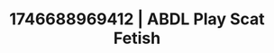 ---
categories:
- Wet lips
- AI-generated
- Fantasy kink
- Slow undress
- Gender-fluid lovers
- Pierced & proud
- ASMR
- Cosplay
image: /assets/images/1746688969412.jpg
layout: post
seo:
  description: Featured content with artistic Scat Fetish, ABDL Play. HD images available.
  keywords: Scat Fetish, ABDL Play
  og_image: /assets/images/1746688969412.jpg
  schema_type: VisualArtwork
tags:
- ABDL Play
- '#1746688969412'
- Scat Fetish
title: 1746688969412 | ABDL Play Scat Fetish
---